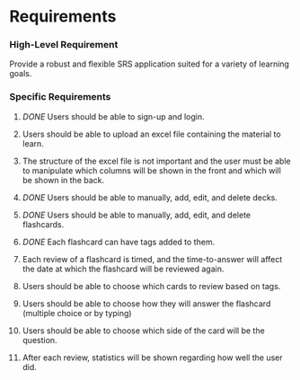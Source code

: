 # Requirements

### High-Level Requirement

Provide a robust and flexible SRS application suited for a variety of learning goals.

### Specific Requirements

1. *DONE* Users should be able to sign-up and login.

2. Users should be able to upload an excel file containing the material to learn.

3. The structure of the excel file is not important and the user must be able to manipulate which
columns will be shown in the front and which will be shown in the back.

4. *DONE* Users should be able to manually, add, edit, and delete decks.

5. *DONE* Users should be able to manually, add, edit, and delete flashcards.

6. *DONE* Each flashcard can have tags added to them.

7. Each review of a flashcard is timed, and the time-to-answer will affect the date at which the
flashcard will be reviewed again.

8. Users should be able to choose which cards to review based on tags.

9. Users should be able to choose how they will answer the flashcard (multiple choice or by typing)

10. Users should be able to choose which side of the card will be the question.

11. After each review, statistics will be shown regarding how well the user did.